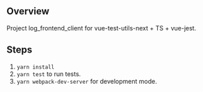 ## Overview
Project log_frontend_client for vue-test-utils-next + TS + vue-jest.

## Steps
1. `yarn install`
2. `yarn test` to run tests.
3. `yarn webpack-dev-server` for development mode.
